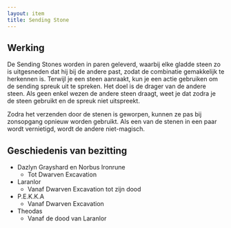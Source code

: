 ```yaml
---
layout: item
title: Sending Stone
---
```


## Werking
De Sending Stones worden in paren geleverd, waarbij elke gladde steen zo is uitgesneden dat hij bij de andere past, zodat de combinatie gemakkelijk te herkennen is. Terwijl je een steen aanraakt, kun je een actie gebruiken om de sending spreuk uit te spreken. Het doel is de drager van de andere steen. Als geen enkel wezen de andere steen draagt, weet je dat zodra je de steen gebruikt en de spreuk niet uitspreekt.

Zodra het verzenden door de stenen is geworpen, kunnen ze pas bij zonsopgang opnieuw worden gebruikt. Als een van de stenen in een paar wordt vernietigd, wordt de andere niet-magisch.

## Geschiedenis van bezitting
* Dazlyn Grayshard en Norbus Ironrune
  * Tot Dwarven Excavation
* Laranlor
  * Vanaf Dwarven Excavation tot zijn dood
* P.E.K.K.A
  * Vanaf Dwarven Excavation
* Theodas
  * Vanaf de dood van Laranlor